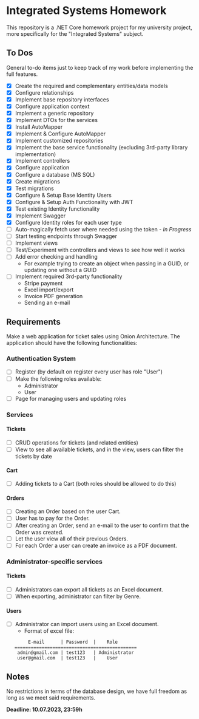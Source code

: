 ﻿# Integrated Systems Homework

This repository is a .NET Core homework project for my university project, more specifically for the "Integrated Systems" subject.

## To Dos
General to-do items just to keep track of my work before implementing the full features.

 - [X] Create the required and complementary entities/data models
 - [X] Configure relationships
 - [X] Implement base repository interfaces
 - [X] Configure application context
 - [X] Implement a generic repository
 - [X] Implement DTOs for the services
 - [X] Install AutoMapper
 - [X] Implement & Configure AutoMapper
 - [X] Implement customized repositories
 - [X] Implement the base service functionality (excluding 3rd-party library implementation)
 - [X] Implement controllers
 - [X] Configure application
 - [X] Configure a database (MS SQL)
 - [X] Create migrations
 - [X] Test migrations
 - [X] Configure & Setup Base Identity Users
 - [X] Configure & Setup Auth Functionality with JWT
 - [X] Test existing Identity functionality
 - [X] Implement Swagger
 - [X] Configure Identity roles for each user type
 - [ ] Auto-magically fetch user where needed using the token - *In Progress*
 - [ ] Start testing endpoints through Swagger
 - [ ] Implement views
 - [ ] Test/Experiment with controllers and views to see how well it works
 - [ ] Add error checking and handling
      - For example trying to create an object when passing in a GUID, or updating one without a GUID
 - [ ] Implement required 3rd-party functionality
      - Stripe payment
      - Excel import/export
      - Invoice PDF generation
      - Sending an e-mail


## Requirements

Make a web application for ticket sales using Onion Architecture. The application should have the following functionalities:

### Authentication System

 - [ ] Register (by default on register every user has role "User")
 - [ ] Make the following roles available:
   - Administrator
   - User
 - [ ] Page for managing users and updating roles
 
 ### Services

 #### Tickets
 - [ ] CRUD operations for tickets (and related entities)
 - [ ] View to see all available tickets, and in the view, users can filter the tickets by date
 
 #### Cart
 - [ ] Adding tickets to a Cart (both roles should be allowed to do this)
 
 #### Orders
 - [ ] Creating an Order based on the user Cart.
 - [ ] User has to pay for the Order.
 - [ ] After creating an Order, send an e-mail to the user to confirm that the Order was created.
 - [ ] Let the user view all of their previous Orders.
 - [ ] For each Order a user can create an invoice as a PDF document.

 ### Administrator-specific services

 #### Tickets
 - [ ] Administrators can export all tickets as an Excel document.
 - [ ] When exporting, administrator can filter by Genre.
 
 #### Users
 - [ ] Administrator can import users using an Excel document.
   - Format of excel file:
 ```
         E-mail      | Password  |    Role
    =============================================
     admin@gmail.com | test123   | Administrator
     user@gmail.com  | test123   |    User
 ```


## Notes

No restrictions in terms of the database design, we have full freedom as long as we meet said requirements.

**Deadline: 10.07.2023, 23:59h**
